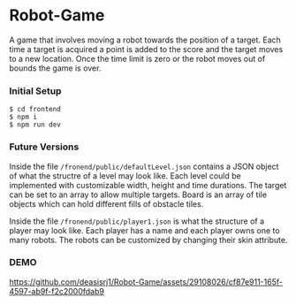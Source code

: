 # Robot-Game

A game that involves moving a robot towards the position of a target. Each time a target is acquired a point is added to the score and the target moves to a new location. Once the time limit is zero or the robot moves out of bounds the game is over.

### Initial Setup

```
$ cd frontend
$ npm i
$ npm run dev
```

### Future Versions

Inside the file `/fronend/public/defaultLevel.json` contains a JSON object of what the structre of a level may look like. Each level could be implemented with customizable width, height and time durations. The target can be set to an array to allow multiple targets. Board is an array of tile objects which can hold different fills of obstacle tiles.

Inside the file `/fronend/public/player1.json` is what the structure of a player may look like. Each player has a name and each player owns one to many robots. The robots can be customized by changing their skin attribute.

### DEMO

https://github.com/deasisrj1/Robot-Game/assets/29108026/cf87e911-165f-4597-ab9f-f2c2000fdab9


